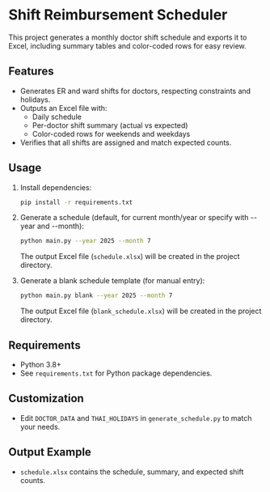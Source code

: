 # Shift Reimbursement Scheduler

This project generates a monthly doctor shift schedule and exports it to Excel, including summary tables and color-coded rows for easy review.

## Features
- Generates ER and ward shifts for doctors, respecting constraints and holidays.
- Outputs an Excel file with:
  - Daily schedule
  - Per-doctor shift summary (actual vs expected)
  - Color-coded rows for weekends and weekdays
- Verifies that all shifts are assigned and match expected counts.

## Usage
1. Install dependencies:
   ```bash
   pip install -r requirements.txt
   ```
2. Generate a schedule (default, for current month/year or specify with --year and --month):
   ```bash
   python main.py --year 2025 --month 7
   ```
   The output Excel file (`schedule.xlsx`) will be created in the project directory.

3. Generate a blank schedule template (for manual entry):
   ```bash
   python main.py blank --year 2025 --month 7
   ```
   The output Excel file (`blank_schedule.xlsx`) will be created in the project directory.

## Requirements
- Python 3.8+
- See `requirements.txt` for Python package dependencies.

## Customization
- Edit `DOCTOR_DATA` and `THAI_HOLIDAYS` in `generate_schedule.py` to match your needs.

## Output Example
- `schedule.xlsx` contains the schedule, summary, and expected shift counts.
